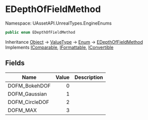 # EDepthOfFieldMethod

Namespace: UAssetAPI.UnrealTypes.EngineEnums

```csharp
public enum EDepthOfFieldMethod
```

Inheritance [Object](https://docs.microsoft.com/en-us/dotnet/api/system.object) → [ValueType](https://docs.microsoft.com/en-us/dotnet/api/system.valuetype) → [Enum](https://docs.microsoft.com/en-us/dotnet/api/system.enum) → [EDepthOfFieldMethod](./uassetapi.unrealtypes.engineenums.edepthoffieldmethod.md)<br>
Implements [IComparable](https://docs.microsoft.com/en-us/dotnet/api/system.icomparable), [IFormattable](https://docs.microsoft.com/en-us/dotnet/api/system.iformattable), [IConvertible](https://docs.microsoft.com/en-us/dotnet/api/system.iconvertible)

## Fields

| Name | Value | Description |
| --- | --: | --- |
| DOFM_BokehDOF | 0 |  |
| DOFM_Gaussian | 1 |  |
| DOFM_CircleDOF | 2 |  |
| DOFM_MAX | 3 |  |
